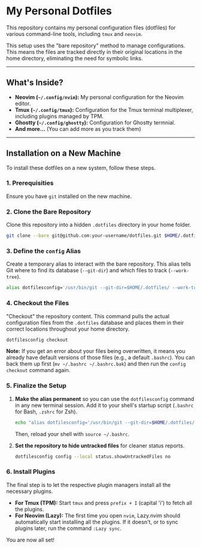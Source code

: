 # My Personal Dotfiles

This repository contains my personal configuration files (dotfiles) for various command-line tools, including `tmux` and `neovim`.

This setup uses the "bare repository" method to manage configurations. This means the files are tracked directly in their original locations in the home directory, eliminating the need for symbolic links.

---

## What's Inside?

- **Neovim (`~/.config/nvim`):** My personal configuration for the Neovim editor.
- **Tmux (`~/.config/tmux`):** Configuration for the Tmux terminal multiplexer, including plugins managed by TPM.
- **Ghostty (`~/.config/ghostty`):** Configuration for Ghostty termnial.
- **And more...** (You can add more as you track them)

---

## Installation on a New Machine

To install these dotfiles on a new system, follow these steps.

### 1. Prerequisities

Ensure you have `git` installed on the new machine.

### 2. Clone the Bare Repository

Clone this repository into a hidden `.dotfiles` directory in your home folder.

```bash
git clone --bare git@github.com:your-username/dotfiles.git $HOME/.dotfiles
```

### 3. Define the `config` Alias

Create a temporary alias to interact with the bare repository. This alias tells Git where to find its database (`--git-dir`) and which files to track (`--work-tree`).

```bash
alias dotfilesconfig='/usr/bin/git --git-dir=$HOME/.dotfiles/ --work-tree=$HOME'
```

### 4. Checkout the Files

"Checkout" the repository content. This command pulls the actual configuration files from the `.dotfiles` database and places them in their correct locations throughout your home directory.

```bash
dotfilesconfig checkout
```

**Note:** If you get an error about your files being overwritten, it means you already have default versions of those files (e.g., a default `.bashrc`). You can back them up first (`mv ~/.bashrc ~/.bashrc.bak`) and then run the `config checkout` command again.

### 5. Finalize the Setup

1.  **Make the alias permanent** so you can use the `dotfilesconfig` command in any new terminal session. Add it to your shell's startup script (`.bashrc` for Bash, `.zshrc` for Zsh).

    ```bash
    echo "alias dotfilesconfig='/usr/bin/git --git-dir=$HOME/.dotfiles/ --work-tree=$HOME'" >> ~/.bashrc
    ```

    Then, reload your shell with `source ~/.bashrc`.

2.  **Set the repository to hide untracked files** for cleaner status reports.
    ```bash
    dotfilesconfig config --local status.showUntrackedFiles no
    ```

### 6. Install Plugins

The final step is to let the respective plugin managers install all the necessary plugins.

- **For Tmux (TPM):** Start `tmux` and press `prefix + I` (capital 'i') to fetch all the plugins.
- **For Neovim (Lazy):** The first time you open `nvim`, Lazy.nvim should automatically start installing all the plugins. If it doesn't, or to sync plugins later, run the command `:Lazy sync`.

You are now all set!

